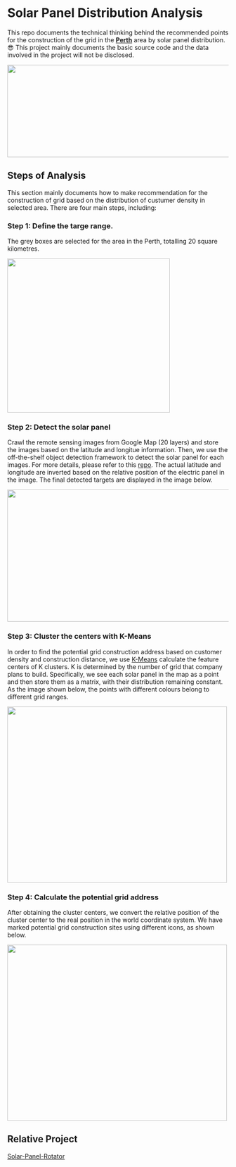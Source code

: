 # Solar Panel Distribution Analysis
This repo documents the technical thinking behind the recommended points for the construction of the grid in the **[Perth](https://en.wikipedia.org/wiki/Perth)** area by solar panel distribution. 😎 This project mainly documents the basic source code and the data involved in the project will not be disclosed.
 
 <img width=1120 height=210 src="https://github.com/Robert-Mar/Solar-Panel-Distribution-Analysis/blob/main/images/solar_list.jpg">
 
## Steps of Analysis
This section mainly documents how to make recommendation for the construction of grid based on the distribution of custumer density in selected area. There are four main steps, including:
### Step 1: Define the targe range.
The grey boxes are selected for the area in the Perth, totalling 20 square kilometres. 

<img width=370 height=350 src="https://github.com/Robert-Mar/Solar-Panel-Distribution-Analysis/blob/main/images/scope.png">

### Step 2: Detect the solar panel
Crawl the remote sensing images from Google Map (20 layers) and store the images based on the latitude and longitue information. Then, we use the off-the-shelf object detection framework to detect the solar panel for each images. For more details, please refer to this [repo](https://github.com/Robert-Mar/Solar-Panel-Rotator). The actual latitude and longitude are inverted based on the relative position of the electric panel in the image. The final detected targets are displayed in the image below.

<img width=530 height=300 src="https://github.com/Robert-Mar/Solar-Panel-Distribution-Analysis/blob/main/images/scope_panel_v2.jpg">

### Step 3: Cluster the centers with K-Means
In order to find the potential grid construction address based on customer density and construction distance, we use [K-Means](https://en.wikipedia.org/wiki/K-means_clustering) calculate the feature centers of K clusters. K is determined by the number of grid that company plans to build. Specifically, we see each solar panel in the map as a point and then store them as a matrix, with their distribution remaining constant. As the image shown below, the points with different colours belong to different grid ranges.

<img width=500 height=400 src="https://github.com/Robert-Mar/Solar-Panel-Distribution-Analysis/blob/main/images/kmeans.png">

### Step 4: Calculate the potential grid address
After obtaining the cluster centers, we convert the relative position of the cluster center to the real position in the world coordinate system. We have marked potential grid construction sites using different icons, as shown below.

<img width=500 height=400 src="https://github.com/Robert-Mar/Solar-Panel-Distribution-Analysis/blob/main/images/grid_kmeans.png">

## Relative Project
[Solar-Panel-Rotator](https://github.com/Robert-Mar/Solar-Panel-Rotator)
